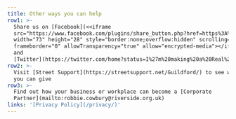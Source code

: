 ```yaml
---
title: Other ways you can help
row1: >-
  Share us on [Facebook](<<iframe
  src="https://www.facebook.com/plugins/share_button.php?href=https%3A%2F%2Fwww.realchangeguildford.co.uk%2F&layout=button&size=large&width=73&height=28&appId"
  width="73" height="28" style="border:none;overflow:hidden" scrolling="no"
  frameborder="0" allowTransparency="true" allow="encrypted-media"></iframe>>)
  and
  [Twitter](https://twitter.com/home?status=I%27m%20making%20a%20Real%20Change%20to%20homelessness%20in%20Rochdale%20%23RealChangeRochdale%20%40RealChangeGM)
row2: >-
  Visit [Street Support](https://streetsupport.net/Guildford/) to see what else
  you can give
row3: >-
  Find out how your business or workplace can become a [Corporate
  Partner](mailto:robbie.cowbury@riverside.org.uk)
links: '[Privacy Policy](/privacy/)'
---
```


